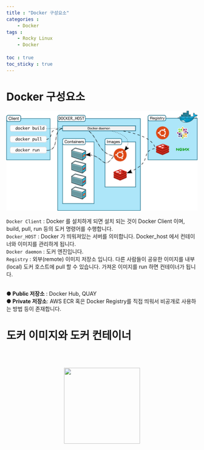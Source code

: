 ```yaml
---
title : "Docker 구성요소"
categories :
    - Docker
tags :
    - Rocky Linux
    - Docker

toc : true
toc_sticky : true
---
```


# Docker 구성요소
<img src="https://github.com/hyundo0630/hyundo0630.github.io/blob/main/images/Docker%20%EA%B4%80%EB%A0%A8/Docker%20%EA%B5%AC%EC%84%B1%20%EC%9A%94%EC%86%8C.jpg?raw=true">

`Docker Client` : Docker 를 설치하게 되면 설치 되는 것이 Docker Client 이며, build, pull, run 등의 도커 명령어를 수행합니다.<br>
`Docker_HOST` : Docker 가 띄워져있는 서버를 의미합니다. Docker_host 에서 컨테이너와 이미지를 관리하게 됩니다.<br>
`Docker daemon` : 도커 엔진입니다.<br>
`Registry` : 외부(remote) 이미지 저장소 입니다. 다른 사람들이 공유한 이미지를 내부(local) 도커 호스트에 pull 할 수 있습니다. 가져온 이미지를 run 하면 컨테이너가 됩니다.<br>
<br>

**● Public 저장소** : Docker Hub, QUAY<br>
**● Private 저장소**: AWS ECR 혹은 Docker Registry를 직접 띄워서 비공개로 사용하는 방법 등이 존재합니다.

# 도커 이미지와 도커 컨테이너


<br><br>
<div style="text-align:center;">
<img src="https://github.com/hyundo0630/hyundo0630.github.io/blob/main/images/%EA%B0%90%EC%82%AC%ED%95%A9%EB%8B%88%EB%8B%A4.gif?raw=true" width="200" height="200">
</div>